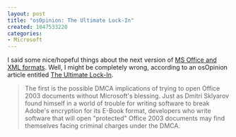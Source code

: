 ```yaml
--- 
layout: post
title: "osOpinion: The Ultimate Lock-In"
created: 1047533220
categories: 
- Microsoft
---
```

I said some nice/hopeful things about the next version of <a href="http://www.bmannconsulting.com/node.php?id=151">MS Office and XML formats</a>. Well, I might be completely wrong, according to an osOpinion article entitled <a href="http://www.osopinion.com/perl/story/20982.html">The Ultimate Lock-In</a>.
<blockquote>The first is the possible DMCA implications of trying to open Office 2003 documents without Microsoft's blessing. Just as Dmitri Sklyarov found himself in a world of trouble for writing software to break Adobe's encryption for its E-Book format, developers who write software that will  open "protected" Office 2003 documents may find themselves facing criminal  charges under the DMCA.</blockquote>
